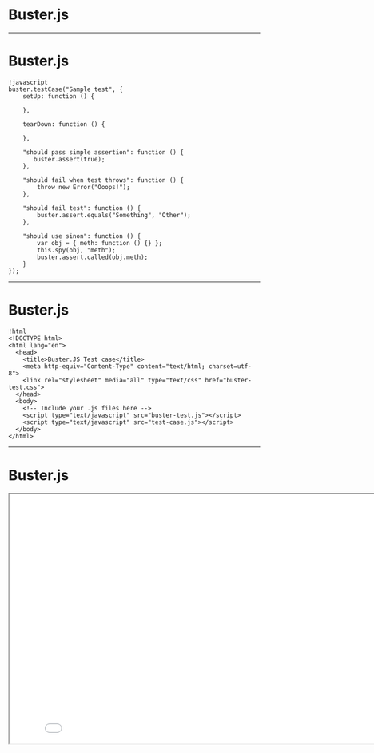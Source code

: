 # Buster.js

---

# Buster.js

	!javascript
	buster.testCase("Sample test", {
	    setUp: function () {
	        
	    },
		
		tearDown: function () {
			
		},
		
		"should pass simple assertion": function () {
	       buster.assert(true);
	    },

	    "should fail when test throws": function () {
	        throw new Error("Ooops!");
	    },

	    "should fail test": function () {
	        buster.assert.equals("Something", "Other");
	    },
		
		"should use sinon": function () {
	        var obj = { meth: function () {} };
	        this.spy(obj, "meth");
	        buster.assert.called(obj.meth);
	    }
	});
	
---

# Buster.js

	!html
	<!DOCTYPE html>
	<html lang="en">
	  <head>
	    <title>Buster.JS Test case</title>
	    <meta http-equiv="Content-Type" content="text/html; charset=utf-8">
	    <link rel="stylesheet" media="all" type="text/css" href="buster-test.css">
	  </head>
	  <body>
		<!-- Include your .js files here -->
	    <script type="text/javascript" src="buster-test.js"></script>
	    <script type="text/javascript" src="test-case.js"></script>
	  </body>
	</html>
	
---

# Buster.js

<iframe src="buster/samples/test-case.html" width="830" height="500"></iframe>